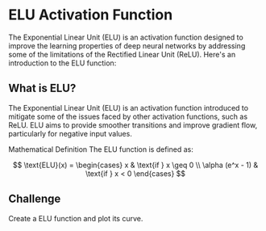 # ELU Activation Function

The Exponential Linear Unit (ELU) is an activation function designed to improve the learning properties of deep neural networks by addressing some of the limitations of the Rectified Linear Unit (ReLU). Here's an introduction to the ELU function:

## What is ELU?
The Exponential Linear Unit (ELU) is an activation function introduced to mitigate some of the issues faced by other activation functions, such as ReLU. ELU aims to provide smoother transitions and improve gradient flow, particularly for negative input values.

Mathematical Definition
The ELU function is defined as:

$$
\text{ELU}(x) = \begin{cases} 
x & \text{if } x \geq 0 \\
\alpha (e^x - 1) & \text{if } x < 0 
\end{cases}
$$

## Challenge
Create a ELU function and plot its curve.
